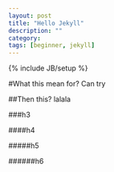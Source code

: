 ```yaml
---
layout: post
title: "Hello Jekyll"
description: ""
category: 
tags: [beginner, jekyll]
---
```

{% include JB/setup %}

#What this mean for?
Can try

##Then this?
lalala

###h3

####h4

#####h5

######h6

